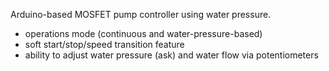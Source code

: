 Arduino-based MOSFET pump controller using water pressure.
- operations mode (continuous and water-pressure-based)
- soft start/stop/speed transition feature
- ability to adjust water pressure (ask) and water flow via potentiometers


